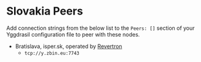 # Slovakia Peers

Add connection strings from the below list to the `Peers: []` section of your
Yggdrasil configuration file to peer with these nodes.

* Bratislava, isper.sk, operated by [Revertron](https://github.com/Revertron)
  * `tcp://y.zbin.eu:7743`

